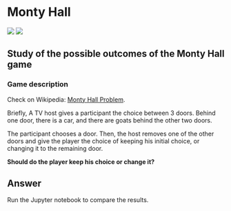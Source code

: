 # Monty Hall

![](https://img.shields.io/github/repo-size/anasLearn/Data_science-Monty_hall)
![](https://img.shields.io/github/last-commit/anasLearn/Data_science-Monty_hall) 


## Study of the possible outcomes of the Monty Hall game

### Game description
Check on Wikipedia: [Monty Hall Problem](https://en.wikipedia.org/wiki/Monty_Hall_problem).

Briefly, A TV host gives a participant the choice between 3 doors. Behind one door, there is a car, and there are goats behind the other two doors.

The participant chooses a door. Then, the host removes one of the other doors and give the player the choice of keeping his initial choice, or changing it to the remaining door.

**Should do the player keep his choice or change it?**

## Answer
Run the Jupyter notebook to compare the results.
